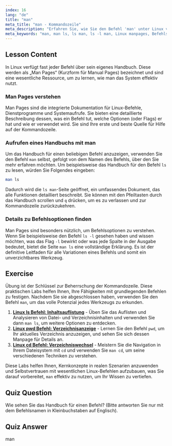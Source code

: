 ```yaml
---
index: 16
lang: "de"
title: "man"
meta_title: "man - Kommandozeile"
meta_description: "Erfahren Sie, wie Sie den Befehl 'man' unter Linux verwenden, um auf detaillierte Handbücher für Befehle wie 'ls' zuzugreifen. Verstehen Sie die man ls Seite, um die Kommandozeile zu meistern."
meta_keywords: "man, man ls, ls man, ls -l man, Linux manpages, Befehlshandbuch, Linux Dokumentation, Kommandozeilenhilfe"
---
```


## Lesson Content

In Linux verfügt fast jeder Befehl über sein eigenes Handbuch. Diese werden als „Man Pages“ (Kurzform für Manual Pages) bezeichnet und sind eine wesentliche Ressource, um zu lernen, wie man das System effektiv nutzt.

### Man Pages verstehen

Man Pages sind die integrierte Dokumentation für Linux-Befehle, Dienstprogramme und Systemaufrufe. Sie bieten eine detaillierte Beschreibung dessen, was ein Befehl tut, welche Optionen (oder Flags) er hat und wie er verwendet wird. Sie sind Ihre erste und beste Quelle für Hilfe auf der Kommandozeile.

### Aufrufen eines Handbuchs mit man

Um das Handbuch für einen beliebigen Befehl anzuzeigen, verwenden Sie den Befehl `man` selbst, gefolgt von dem Namen des Befehls, über den Sie mehr erfahren möchten. Um beispielsweise das Handbuch für den Befehl `ls` zu lesen, würden Sie Folgendes eingeben:

```bash
man ls
```

Dadurch wird die `ls man`-Seite geöffnet, ein umfassendes Dokument, das alle Funktionen detailliert beschreibt. Sie können mit den Pfeiltasten durch das Handbuch scrollen und `q` drücken, um es zu verlassen und zur Kommandozeile zurückzukehren.

### Details zu Befehlsoptionen finden

Man Pages sind besonders nützlich, um Befehlsoptionen zu verstehen. Wenn Sie beispielsweise den Befehl `ls -l` gesehen haben und wissen möchten, was das Flag `-l` bewirkt oder was jede Spalte in der Ausgabe bedeutet, bietet die Seite `man ls` eine vollständige Erklärung. Es ist der definitive Leitfaden für alle Variationen eines Befehls und somit ein unverzichtbares Werkzeug.

## Exercise

Übung ist der Schlüssel zur Beherrschung der Kommandozeile. Diese praktischen Labs helfen Ihnen, Ihre Fähigkeiten mit grundlegenden Befehlen zu festigen. Nachdem Sie sie abgeschlossen haben, verwenden Sie den Befehl `man`, um das volle Potenzial jedes Werkzeugs zu erkunden.

1.  **[Linux ls Befehl: Inhaltsauflistung](https://labex.io/de/labs/linux-linux-ls-command-content-listing-219205)** - Üben Sie das Auflisten und Analysieren von Datei- und Verzeichnisinhalten und verwenden Sie dann `man ls`, um weitere Optionen zu entdecken.
2.  **[Linux pwd Befehl: Verzeichnisanzeige](https://labex.io/de/labs/linux-linux-pwd-command-directory-displaying-209734)** - Lernen Sie den Befehl `pwd`, um Ihr aktuelles Verzeichnis anzuzeigen, und sehen Sie sich dessen Manpage für Details an.
3.  **[Linux cd Befehl: Verzeichniswechsel](https://labex.io/de/labs/linux-linux-cd-command-directory-changing-209733)** - Meistern Sie die Navigation in Ihrem Dateisystem mit `cd` und verwenden Sie `man cd`, um seine verschiedenen Techniken zu verstehen.

Diese Labs helfen Ihnen, Kernkonzepte in realen Szenarien anzuwenden und Selbstvertrauen mit wesentlichen Linux-Befehlen aufzubauen, was Sie darauf vorbereitet, `man` effektiv zu nutzen, um Ihr Wissen zu vertiefen.

## Quiz Question

Wie sehen Sie das Handbuch für einen Befehl? (Bitte antworten Sie nur mit dem Befehlsnamen in Kleinbuchstaben auf Englisch).

## Quiz Answer

man
